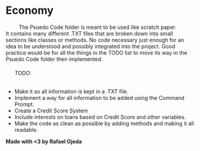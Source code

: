 <h1>Economy</h1>
<p> 
    <div style="text-indent:35px">The Psuedo Code folder is meant to be used like scratch paper.</div> 
It contains many different .TXT files that are broken down into small sections like classes or methods.
No code necessary just enough for an idea to be understood and possibly integrated into the project.
Good practice would be for all the things in the TODO list to move its way in the Psuedo Code folder then implemented.
</p>
<ul>
    <h6>TODO:</h6>
    <li>Make it so all information is kept in a .TXT file.</li>
    <li>Implement a way for all information to be added using the Command Prompt.</li>
    <li>Create a Credit Score System</li>
    <li>Include interests on loans based on Credit Score and other variables.</li>
    <li>Make the code as clean as possible by adding methods and making it all readable.</li>
</ul>
<b>Made with <3 by Rafael Ojeda</b>